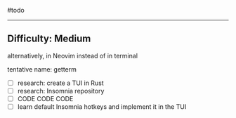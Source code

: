 #todo 

---
Difficulty: Medium
---


alternatively, in Neovim instead of in terminal

tentative name: getterm

- [ ] research: create a TUI in Rust
- [ ] research: Insomnia repository
- [ ] CODE CODE CODE
- [ ] learn default Insomnia hotkeys and implement it in the TUI